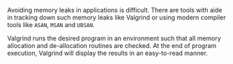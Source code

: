 Avoiding memory leaks in applications is difficult. There are tools with
aide in tracking down such memory leaks like Valgrind or using modern compiler tools like `ASAN`, `MSAN` and `UBSAN`.

Valgrind runs the desired program in an environment such that all memory allocation and de-allocation routines are
checked. At the end of program execution, Valgrind will display the results in an easy-to-read manner.